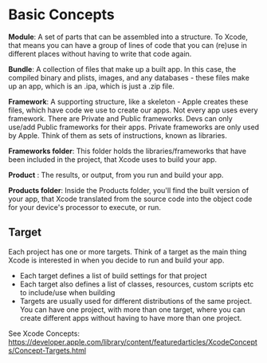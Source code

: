 # Basic Concepts

**Module**: A set of parts that can be assembled into a structure. To Xcode, that means you can have a group of lines of code that you can (re)use in different places without having to write that code again.

**Bundle**: A collection of files that make up a built app. In this case, the compiled binary and plists, images, and any databases - these files make up an app, which is an .ipa, which is just a .zip file.

**Framework**: A supporting structure, like a skeleton - Apple creates these files, which have code we use to create our apps. Not every app uses every framework. There are Private and Public frameworks. Devs can only use/add Public frameworks for their apps. Private frameworks are only used by Apple. Think of them as sets of instructions, known as libraries.

**Frameworks folder**: This folder holds the libraries/frameworks that have been included in the project, that Xcode uses to build your app.

**Product** : The results, or output, from you run and build your app.

**Products folder**: Inside the Products folder, you'll find the built version of your app, that Xcode translated from the source code into the object code for your device's processor to execute, or run.

## Target
Each project has one or more targets. Think of a target as the main thing Xcode is interested in when you decide to run and build your app.

- Each target defines a list of build settings for that project
- Each target also defines a list of classes, resources, custom scripts etc to include/use when building
- Targets are usually used for different distributions of the same project. You can have one project, with more than one target, where you can create different apps without having to have more than one project.

See Xcode Concepts: https://developer.apple.com/library/content/featuredarticles/XcodeConcepts/Concept-Targets.html
